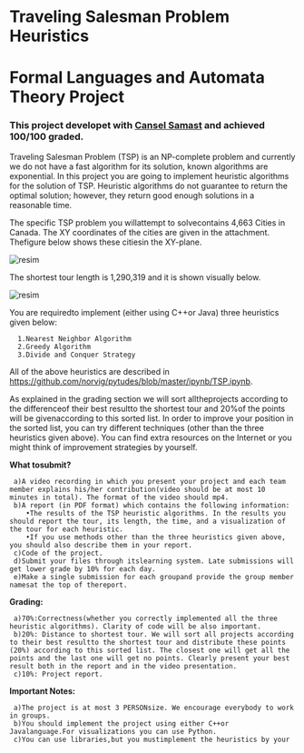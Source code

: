 # Traveling Salesman Problem Heuristics
# Formal Languages and Automata Theory Project


### This project developet with [Cansel Samast] and achieved 100/100 graded.

Traveling Salesman Problem (TSP) is an NP-complete problem and currently we do not have a  fast  algorithm  for  its  solution,  known  algorithms  are  exponential.  In  this project  you  are going to implement heuristic algorithms for the solution of TSP. Heuristic algorithms do not guarantee to return the optimal solution; however, they return good enough solutions in a reasonable time.

The specific TSP problem you willattempt to solvecontains 4,663 Cities in Canada. The XY coordinates of the cities are given in the attachment. Thefigure below shows these citiesin the XY-plane.

![resim](https://user-images.githubusercontent.com/44318077/173186563-c9ec58ab-c0ba-406a-b1c6-a82a05458eed.png)

The shortest tour length is 1,290,319 and it is shown visually below.

![resim](https://user-images.githubusercontent.com/44318077/173186579-dfad385b-ed7e-4019-bb54-200f0467a3f2.png)

You are requiredto implement (either using C++or Java) three heuristics given below:

      1.Nearest Neighbor Algorithm
      2.Greedy Algorithm
      3.Divide and Conquer Strategy

All of the above heuristics are described in 
https://github.com/norvig/pytudes/blob/master/ipynb/TSP.ipynb.

As explained in the grading section we will sort alltheprojects according to the differenceof their best resultto the shortest tour and 20%of the points will be givenaccording to this sorted list. In order to improve your position in the sorted list, you can try different techniques (other than the three heuristics given above). You can find extra resources on the Internet or you might think of improvement strategies by yourself. 


**What tosubmit?**

     a)A video recording in which you present your project and each team member explains his/her contribution(video should be at most 10 minutes in total). The format of the video should mp4.
     b)A report (in PDF format) which contains the following information:
        •The results of the TSP heuristic algorithms. In the results you should report the tour, its length, the time, and a visualization of the tour for each heuristic.
        •If you use methods other than the three heuristics given above, you should also describe them in your report.
     c)Code of the project.
     d)Submit your files through itslearning system. Late submissions will get lower grade by 10% for each day.
     e)Make a single submission for each groupand provide the group member namesat the top of thereport.

**Grading:**

     a)70%:Correctness(whether you correctly implemented all the three heuristic algorithms). Clarity of code will be also important.
     b)20%: Distance to shortest tour. We will sort all projects according to their best resultto the shortest tour and distribute these points (20%) according to this sorted list. The closest one will get all the points and the last one will get no points. Clearly present your best result both in the report and in the video presentation.
     c)10%: Project report.

**Important Notes:**

     a)The project is at most 3 PERSONsize. We encourage everybody to work in groups.
     b)You should implement the project using either C++or Javalanguage.For visualizations you can use Python.
     c)You can use libraries,but you mustimplement the heuristics by your
     
     
[Cansel Samast]: <https://github.com/canselsa>





